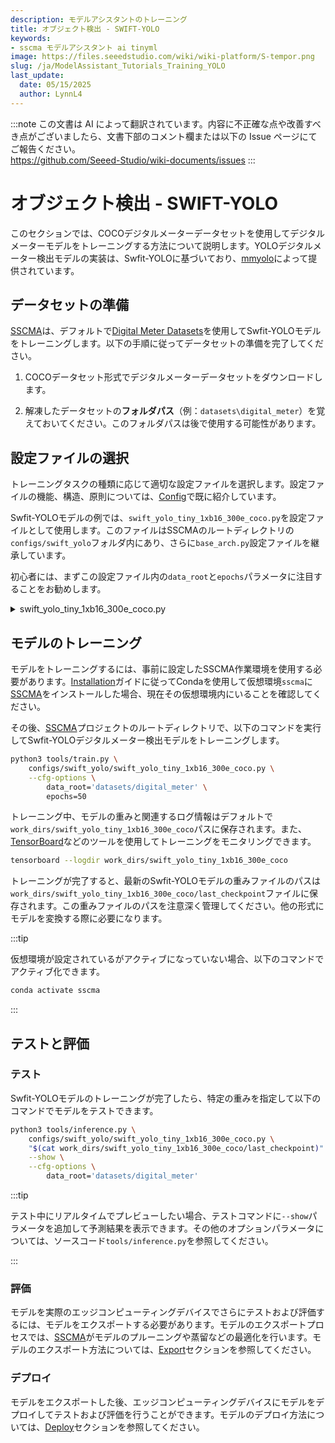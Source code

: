 ```yaml
---
description: モデルアシスタントのトレーニング
title: オブジェクト検出 - SWIFT-YOLO
keywords:
- sscma モデルアシスタント ai tinyml 
image: https://files.seeedstudio.com/wiki/wiki-platform/S-tempor.png
slug: /ja/ModelAssistant_Tutorials_Training_YOLO
last_update:
  date: 05/15/2025
  author: LynnL4
---
```

:::note
この文書は AI によって翻訳されています。内容に不正確な点や改善すべき点がございましたら、文書下部のコメント欄または以下の Issue ページにてご報告ください。  
https://github.com/Seeed-Studio/wiki-documents/issues
:::

# オブジェクト検出 - SWIFT-YOLO

このセクションでは、COCOデジタルメーターデータセットを使用してデジタルメーターモデルをトレーニングする方法について説明します。YOLOデジタルメーター検出モデルの実装は、Swfit-YOLOに基づいており、[mmyolo](https://github.com/open-mmlab/mmyolo)によって提供されています。

## データセットの準備

[SSCMA](https://github.com/Seeed-Studio/ModelAssistant)は、デフォルトで[Digital Meter Datasets](https://universe.roboflow.com/seeeddatasets/seeed_meter_digit/)を使用してSwfit-YOLOモデルをトレーニングします。以下の手順に従ってデータセットの準備を完了してください。

1. COCOデータセット形式でデジタルメーターデータセットをダウンロードします。

2. 解凍したデータセットの**フォルダパス**（例：`datasets\digital_meter`）を覚えておいてください。このフォルダパスは後で使用する可能性があります。

## 設定ファイルの選択

トレーニングタスクの種類に応じて適切な設定ファイルを選択します。設定ファイルの機能、構造、原則については、[Config](/ModelAssistant_Tutorials_Config)で既に紹介しています。

Swfit-YOLOモデルの例では、`swift_yolo_tiny_1xb16_300e_coco.py`を設定ファイルとして使用します。このファイルはSSCMAのルートディレクトリの`configs/swift_yolo`フォルダ内にあり、さらに`base_arch.py`設定ファイルを継承しています。

初心者には、まずこの設定ファイル内の`data_root`と`epochs`パラメータに注目することをお勧めします。

<details>

<summary> swift_yolo_tiny_1xb16_300e_coco.py </summary>

```python
_base_='../_base_/default_runtime_det.py'
_base_ = ["./base_arch.py"]

anchors = [
    [(10, 13), (16, 30), (33, 23)],  # P3/8
    [(30, 61), (62, 45), (59, 119)],  # P4/16
    [(116, 90), (156, 198), (373, 326)]  # P5/32
]
num_classes = 11
deepen_factor = 0.33
widen_factor = 0.15

strides = [8, 16, 32]

model = dict(
    type='mmyolo.YOLODetector',
    backbone=dict(
        type='YOLOv5CSPDarknet',
        deepen_factor=deepen_factor,
        widen_factor=widen_factor,
    ),
    neck=dict(
        type='YOLOv5PAFPN',
        deepen_factor=deepen_factor,
        widen_factor=widen_factor,
    ),
    bbox_head=dict(
        head_module=dict(
            num_classes=num_classes,
            in_channels=[256, 512, 1024],
            widen_factor=widen_factor,
        ),
    ),
)
```

</details>

## モデルのトレーニング

モデルをトレーニングするには、事前に設定したSSCMA作業環境を使用する必要があります。[Installation](/ja/ModelAssistant_Introduce_Installation)ガイドに従ってCondaを使用して仮想環境`sscma`に[SSCMA](https://github.com/Seeed-Studio/ModelAssistant)をインストールした場合、現在その仮想環境内にいることを確認してください。

その後、[SSCMA](https://github.com/Seeed-Studio/ModelAssistant)プロジェクトのルートディレクトリで、以下のコマンドを実行してSwfit-YOLOデジタルメーター検出モデルをトレーニングします。

```sh
python3 tools/train.py \
    configs/swift_yolo/swift_yolo_tiny_1xb16_300e_coco.py \
    --cfg-options \
        data_root='datasets/digital_meter' \
        epochs=50
```

トレーニング中、モデルの重みと関連するログ情報はデフォルトで`work_dirs/swift_yolo_tiny_1xb16_300e_coco`パスに保存されます。また、[TensorBoard](https://www.tensorflow.org/tensorboard/get_started)などのツールを使用してトレーニングをモニタリングできます。

```sh
tensorboard --logdir work_dirs/swift_yolo_tiny_1xb16_300e_coco
```

トレーニングが完了すると、最新のSwfit-YOLOモデルの重みファイルのパスは`work_dirs/swift_yolo_tiny_1xb16_300e_coco/last_checkpoint`ファイルに保存されます。この重みファイルのパスを注意深く管理してください。他の形式にモデルを変換する際に必要になります。

:::tip

仮想環境が設定されているがアクティブになっていない場合、以下のコマンドでアクティブ化できます。

```sh
conda activate sscma
```

:::

## テストと評価

### テスト

Swfit-YOLOモデルのトレーニングが完了したら、特定の重みを指定して以下のコマンドでモデルをテストできます。

```sh
python3 tools/inference.py \
    configs/swift_yolo/swift_yolo_tiny_1xb16_300e_coco.py \
    "$(cat work_dirs/swift_yolo_tiny_1xb16_300e_coco/last_checkpoint)" \
    --show \
    --cfg-options \
        data_root='datasets/digital_meter'
```

:::tip

テスト中にリアルタイムでプレビューしたい場合、テストコマンドに`--show`パラメータを追加して予測結果を表示できます。その他のオプションパラメータについては、ソースコード`tools/inference.py`を参照してください。

:::

### 評価

モデルを実際のエッジコンピューティングデバイスでさらにテストおよび評価するには、モデルをエクスポートする必要があります。モデルのエクスポートプロセスでは、[SSCMA](https://github.com/Seeed-Studio/ModelAssistant)がモデルのプルーニングや蒸留などの最適化を行います。モデルのエクスポート方法については、[Export](/ja/ModelAssistant_Tutorials_Export_Overview)セクションを参照してください。

### デプロイ

モデルをエクスポートした後、エッジコンピューティングデバイスにモデルをデプロイしてテストおよび評価を行うことができます。モデルのデプロイ方法については、[Deploy](/ModelAssistant_Deploy_Overview)セクションを参照してください。